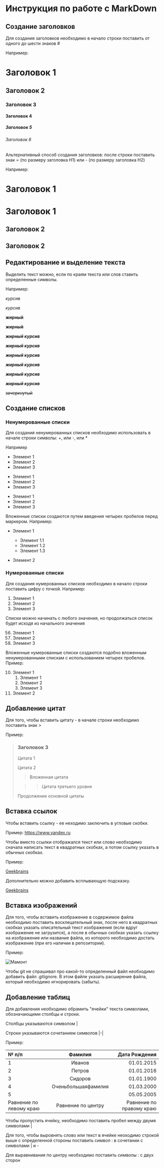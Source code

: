 # Инструкция по работе с MarkDown

## Создание заголовков

Для создания заголовков необходимо в начало строки поставить от одного до шести знаков #

Например:

# Заголовок 1

## Заголовок 2

### Заголовок 3

#### Заголовок 4

##### Заголовок 5

###### Заголовок 6


Альтернативный способ создания заголовков: после строки поставить знак = (по размеру заголовка H1) или - (по размеру заголовка H2)

Например:

Заголовок 1
=

Заголовок 1
===============

Заголовок 2
-

Заголовок 2
---------------

## Редактирование и выделение текста

Выделить текст можно, если по краям текста или слов ставить определенные символы.

Например:

_курсив_

*курсив*

__жирный__

**жирный**

___жирный курсив___

***жирный курсив***

_**жирный курсив**_

__*жирный курсив*__

*__жирный курсив__*

**_жирный курсив_**

~~зачеркнутый~~

## Создание списков

### Ненумерованные списки

Для создания ненумерованных списков необходимо использовать в начале строки символы: +, или  -, или *

Например

+ Элемент 1
+ Элемент 2
+ Элемент 3

- Элемент 1
- Элемент 2
- Элемент 3

* Элемент 1
* Элемент 2
* Элемент 3

Вложенные списки создаются путем введения четырех пробелов перед маркером. Например:

* Элемент 1

    - Элемент 1.1
    - Элемент 1.2
    - Элемент 1.3
* Элемент 2


### Нумерованные списки

Для создания нумерованных списков необходимо в начало строки поставить цифру с точкой. Например:

1. Элемент 1
2. Элемент 2
3. Элемент 3

Списки можно начинать с любого значения, но продолжаться список будет исходя из начального значения

56. Элемент 1
1. Элемент 2
105. Элемент 3

Вложенные нумерованные списки создаются подобно вложенным ненумерованными спискам с использованием четырех пробелов.
Пример:

10. Элемент 1
    1. Элемент 1
    5. Элемент 2
    15. Элемент 3
150. Элемент 2


## Добавление цитат

Для того, чтобы вставить цитату - в начале строки необходимо поставить знак >

Пример:

>### Заголовок 3
> Цитата 1
>
> Цитата 2
>
>> Вложенная цитата
>
>>> Цитата третьего уровня
>
> Продолжение основной цитаты

## Вставка ссылок

Чтобы вставить ссылку - ее неходимо заключить в угловые скобки.

Пример: <https://www.yandex.ru>

Чтобы вместо ссылки отображался текст или слово необходимо сначала написать текст в квадратных скобках, а потом ссылку указать в обычных скобках.

Пример:

[Geekbrains](https://gb.ru)

Дополнительно можно добавить всплывающую подсказку.

[Geekbrains](http://gb.ru "Получи образование онлайн")


## Вставка изображений

Для того, чтобы вставить изображение в содержимое файла необходимо поставить восклецательный знак, после него в квадратных скобках указать описательный текст изображения (если вдруг изображение не загрузится), а после в обычных скобках указать ссылку на изображение или название файла, из которого необходимо достать изображение (при его наличии в репозитории).

Пример:

![Мамонт](https://mamont.com)

Чтобы git не спрашивал про какой-то определенный файл необходимо добавить файл .gitignore. В этом файле указать расширение файла, который необходимо игнорировать (забыть).


## Добавление таблиц

Для добавления необходимо обрамить "ячейки" текста символами, обозначающими столбцы и строки.

Столбцы указываются символом |

Строки указываются сочетанием символов |-|

Пример:

|№ п/п|Фамилия|Дата Рождения|
|:----|:-----:|------------:|
|1|Иванов|01.01.2015|
|2|Петров|01.01.2016|
|3|Сидоров|01.01.1900|
|4|Оченьбольшаяфамилия|01.03.2000|
|5| |05.05.2005|
|Равнение по левому краю|Равнение по центру|Равнение по правому краю|

Чтобы пропустить ячейку, необходимо поставить пробел между двумя символами |

Для того, чтобы выровнять слово или текст в ячейке неоходимо строкой выше с определенной стороны поставить символ : в сочетании с символами | и -

Для выравнивания по центру необходимо поставить символы : с двух сторон

